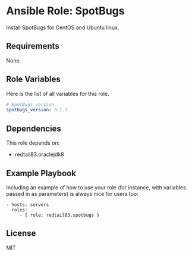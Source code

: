 Ansible Role: SpotBugs
=========

Install SpotBugs for CentOS and Ubuntu linux.

Requirements
------------

None.

Role Variables
--------------

Here is the list of all variables for this role.
```yml
# SpotBugs version
spotbugs_version: 3.1.3
```


Dependencies
------------

This role depends on:

* redtail83.oraclejdk8


Example Playbook
----------------

Including an example of how to use your role (for instance, with variables passed in as parameters) is always nice for users too:

    - hosts: servers
      roles:
         - { role: redtail83.spotbugs }

License
-------

MIT
